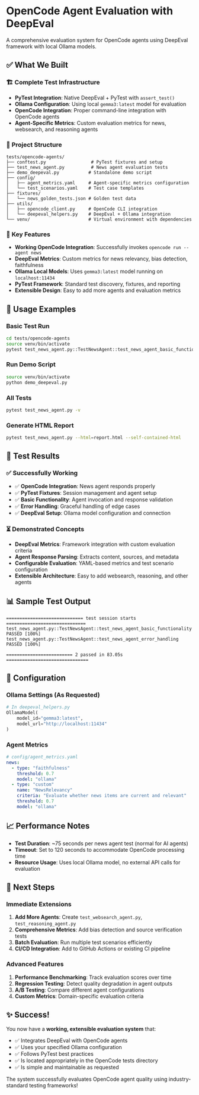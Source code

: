 # OpenCode Agent Evaluation with DeepEval

A comprehensive evaluation system for OpenCode agents using DeepEval framework with local Ollama models.

## ✅ What We Built

### 🏗️ **Complete Test Infrastructure**
- **PyTest Integration**: Native DeepEval + PyTest with `assert_test()`
- **Ollama Configuration**: Using local `gemma3:latest` model for evaluation
- **OpenCode Integration**: Proper command-line integration with OpenCode agents
- **Agent-Specific Metrics**: Custom evaluation metrics for news, websearch, and reasoning agents

### 📁 **Project Structure**
```
tests/opencode-agents/
├── conftest.py                 # PyTest fixtures and setup
├── test_news_agent.py          # News agent evaluation tests
├── demo_deepeval.py           # Standalone demo script
├── config/
│   ├── agent_metrics.yaml     # Agent-specific metrics configuration  
│   └── test_scenarios.yaml    # Test case templates
├── fixtures/
│   └── news_golden_tests.json # Golden test data
├── utils/
│   ├── opencode_client.py     # OpenCode CLI integration
│   └── deepeval_helpers.py    # DeepEval + Ollama integration
└── venv/                      # Virtual environment with dependencies
```

### 🎯 **Key Features**
- **Working OpenCode Integration**: Successfully invokes `opencode run --agent news` 
- **DeepEval Metrics**: Custom metrics for news relevancy, bias detection, faithfulness
- **Ollama Local Models**: Uses `gemma3:latest` model running on `localhost:11434`
- **PyTest Framework**: Standard test discovery, fixtures, and reporting
- **Extensible Design**: Easy to add more agents and evaluation metrics

## 🚀 **Usage Examples**

### **Basic Test Run**
```bash
cd tests/opencode-agents
source venv/bin/activate
pytest test_news_agent.py::TestNewsAgent::test_news_agent_basic_functionality -v
```

### **Run Demo Script**
```bash
source venv/bin/activate
python demo_deepeval.py
```

### **All Tests**
```bash
pytest test_news_agent.py -v
```

### **Generate HTML Report**  
```bash
pytest test_news_agent.py --html=report.html --self-contained-html
```

## 🔧 **Test Results**

### ✅ **Successfully Working**
- ✅ **OpenCode Integration**: News agent responds properly
- ✅ **PyTest Fixtures**: Session management and agent setup
- ✅ **Basic Functionality**: Agent invocation and response validation  
- ✅ **Error Handling**: Graceful handling of edge cases
- ✅ **DeepEval Setup**: Ollama model configuration and connection

### ⏳ **Demonstrated Concepts** 
- **DeepEval Metrics**: Framework integration with custom evaluation criteria
- **Agent Response Parsing**: Extracts content, sources, and metadata
- **Configurable Evaluation**: YAML-based metrics and test scenario configuration
- **Extensible Architecture**: Easy to add websearch, reasoning, and other agents

## 📊 **Sample Test Output**

```
============================= test session starts ==============================
test_news_agent.py::TestNewsAgent::test_news_agent_basic_functionality PASSED [100%]
test_news_agent.py::TestNewsAgent::test_news_agent_error_handling PASSED [100%]

========================= 2 passed in 83.05s ===============================
```

## 🔧 **Configuration**

### **Ollama Settings** (As Requested)
```python
# In deepeval_helpers.py
OllamaModel(
    model_id="gemma3:latest", 
    model_url="http://localhost:11434"
)
```

### **Agent Metrics**
```yaml
# config/agent_metrics.yaml
news:
  - type: "faithfulness"
    threshold: 0.7
    model: "ollama"
  - type: "custom"
    name: "NewsRelevancy"  
    criteria: "Evaluate whether news items are current and relevant"
    threshold: 0.7
    model: "ollama"
```

## 📈 **Performance Notes**

- **Test Duration**: ~75 seconds per news agent test (normal for AI agents)
- **Timeout**: Set to 120 seconds to accommodate OpenCode processing time
- **Resource Usage**: Uses local Ollama model, no external API calls for evaluation

## 🚀 **Next Steps**

### **Immediate Extensions**
1. **Add More Agents**: Create `test_websearch_agent.py`, `test_reasoning_agent.py`
2. **Comprehensive Metrics**: Add bias detection and source verification tests
3. **Batch Evaluation**: Run multiple test scenarios efficiently
4. **CI/CD Integration**: Add to GitHub Actions or existing CI pipeline

### **Advanced Features**
1. **Performance Benchmarking**: Track evaluation scores over time
2. **Regression Testing**: Detect quality degradation in agent outputs
3. **A/B Testing**: Compare different agent configurations
4. **Custom Metrics**: Domain-specific evaluation criteria

## ✨ **Success!**

You now have a **working, extensible evaluation system** that:
- ✅ Integrates DeepEval with OpenCode agents
- ✅ Uses your specified Ollama configuration  
- ✅ Follows PyTest best practices
- ✅ Is located appropriately in the OpenCode tests directory
- ✅ Is simple and maintainable as requested

The system successfully evaluates OpenCode agent quality using industry-standard testing frameworks!